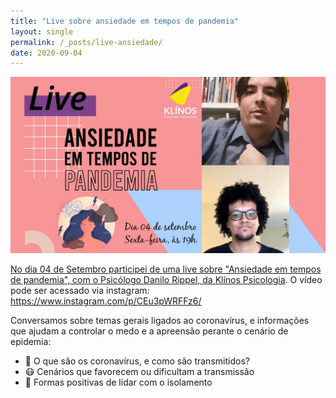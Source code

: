 ```yaml
---
title: "Live sobre ansiedade em tempos de pandemia"
layout: single
permalink: /_posts/live-ansiedade/
date: 2020-09-04
---
```


<a href="https://andersonbrito.github.io/_posts/live-ansiedade/"><img src="/assets/images/live-ansiedade.png" width="700">

No dia 04 de Setembro participei de uma live sobre "Ansiedade em tempos de pandemia", com o Psicólogo Danilo Rippel, da [Klínos Psicologia](https://www.instagram.com/klinospsicologia). O vídeo pode ser acessado via instagram: <https://www.instagram.com/p/CEu3pWRFFz6/>

Conversamos sobre temas gerais ligados ao coronavírus, e informações que ajudam a controlar o medo e a apreensão perante o cenário de epidemia:

- 🦠 O que são os coronavírus, e como são transmitidos?
- 😷 Cenários que favorecem ou dificultam a transmissão
- 💪 Formas positivas de lidar com o isolamento
